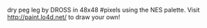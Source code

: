 dry peg leg by DROSS in 48x48 #pixels using the NES palette. Visit http://paint.lo4d.net/ to draw your own! 
